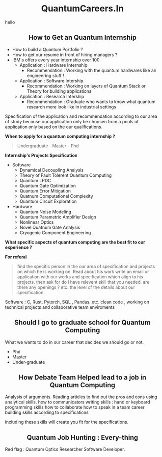 <h1 align='center'>QuantumCareers.In </h1>

hello

<h2 align='center'>How to Get an Quantum Internship </h2>

- How to build a Quantum Portfolio ?
- How to get our resume in front of hiring managers ?
- IBM's offers every year internship over 100
  - Application : Hardware Internship
    - Recommendation : Working with the quantum hardwares like an engineering stuff !
  - Application : Software Intership
    - Recommendation : Working on layers of Quantum Stack or Theory for building applications
  - Application : Research Intership
    - Recommendation : Graduate who wants to know what quantum research more look like in industrial settings

Specification of the application and recommendation according to our area of study becouse our application only be choosen from a pools of application only based on the our qualifications.

**When to apply for a quantum computing internship ?**

> Undergraduate - Master - Phd

**Internship's Projects Specification**

- Software
  - Dynamical Decoupling Analysis
  - Theory of Fault Tolerent Quantum Computing
  - Quantum LPDC
  - Quantum Gate Optimization
  - Quantum Error Mitigation
  - Quatnum Computational Complexity
  - Quantum Circuit Exploration
- Hardware
  - Quantum Noise Modeling
  - Quantum Parametric Amplifier Design
  - Nonlinear Optics
  - Novel Quatnum Gate Analysis
  - Cryogenic Component Engineering

**What specific aspects of quantum computing are the best fit to our experience ?**

**For referal**

> find the specific person in the our area of specification and projects on which he is working on. Read about his work write an email or application with our works and specification which align to his projects. then ask for do i have relevent skill that you needed. are there any openings ? etc. the level of the details about our specification.

Software  : C, Rust, Pytorch, SQL , Pandas. etc. clean code ,  working on  technical projects and collaborative team enviroments

<h2 align = 'center'> Should I go to graduate school for Quantum Computing </h2>

What we wants to do in our career that decides we should go or not.

- Phd
- Master
- Under-graduate

<h2 align = 'center'> How Debate Team Helped lead to a job in Quantum Computing </h2>

Analysis of arguments.
Reading articles to find out the pros and cons using analytical skills.
how to communicators
writing skills : hand or keyboard
programming skills
how to collaborate
how to speak in a team
career building skills according to specifications

including these skills will create you fit for the specifications.

<h2 align = 'center'> Quantum Job Hunting : Every-thing </h2>

Red flag : Quantum Optics Researcher Software Developer.
